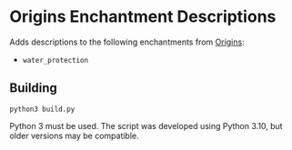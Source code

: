 # Origins Enchantment Descriptions

Adds descriptions to the following enchantments from [Origins](https://www.curseforge.com/minecraft/mc-mods/origins):

- `water_protection`

## Building

```
python3 build.py
```

Python 3 must be used. The script was developed using Python 3.10, but older versions may
be compatible.